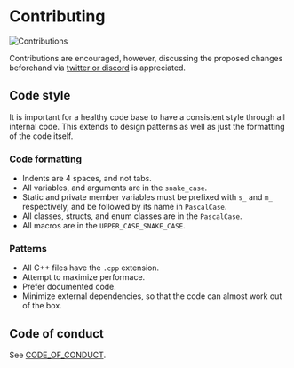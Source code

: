 # Contributing

![Contributions](https://img.shields.io/badge/contributions-open-green)

Contributions are encouraged, however, discussing the proposed changes beforehand via [twitter or discord](https://github.com/VertexEngine/VertexEngine#support) is appreciated.

## Code style

It is important for a healthy code base to have a consistent style through all internal code. This extends to design patterns as well as just the formatting of the code itself.

### Code formatting
* Indents are 4 spaces, and not tabs.
* All variables, and arguments are in the `snake_case`.
* Static and private member variables must be prefixed with `s_` and `m_` respectively, and be followed by its name in `PascalCase`.
* All classes, structs, and enum classes are in the `PascalCase`.
* All macros are in the `UPPER_CASE_SNAKE_CASE`.

### Patterns
* All C++ files have the `.cpp` extension.
* Attempt to maximize performace.
* Prefer documented code.
* Minimize external dependencies, so that the code can almost work out of the box.

## Code of conduct
See [CODE_OF_CONDUCT](https://github.com/VertexEngine/VertexEngine/blob/master/CODE_OF_CONDUCT.md).
